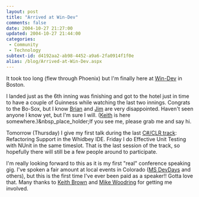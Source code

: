 ```yaml
---
layout: post
title: "Arrived at Win-Dev"
comments: false
date: 2004-10-27 21:27:00
updated: 2004-10-27 21:44:00
categories:
 - Community
 - Technology
subtext-id: d4192aa2-ab98-4452-a9a6-2fa0914f1f0e
alias: /blog/Arrived-at-Win-Dev.aspx
---
```



It took too long (flew through Phoenix) but I'm finally here at [Win-Dev](http://butrain.bu.edu/windev/default.asp) in Boston.

I landed just as the 6th inning was finishing and got to the hotel just in time to have a couple of Guinness while watching the last two innings. Congrats to the Bo-Sox, but I know [Brian](http://dotnetjunkies.com/WebLog/oneagilecoder/) and [Jim](http://blogs.msdn.com/jamesnewkirk) are very disappointed. Haven't seen anyone I know yet, but I'm sure I will. ([Keith](http://www.pluralsight.com/blogs/keith/default.aspx) is here somewhere.)&nbsp_place_holder;If you see me, please grab me and say hi.

Tomorrow (Thursday) I give my first talk during the last [C#/CLR track](http://butrain.bu.edu/windev/track2.asp): Refactoring Support in the Whidbey IDE. Friday I do Effective Unit Testing with NUnit in the same timeslot. That is the last session of the track, so hopefully there will still be a few people around to participate.

I'm really looking forward to this as it is my first "real" conference speaking gig. I've spoken a fair amount at local events in Colorado ([MS DevDays](http://msdn.microsoft.com/events/devdays/) and others), but this is the first time I've ever been paid as a speaker!! Gotta love that. Many thanks to [Keith Brown](http://www.pluralsight.com/blogs/keith/default.aspx) and [Mike Woodring](http://www.pluralsight.com/blogs/mike/default.aspx) for getting me involved.
